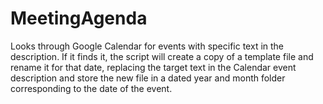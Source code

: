# MeetingAgenda
Looks through Google Calendar for events with specific text in the description. If it finds it, the script will create a copy of a template file and rename it for that date, replacing the target text in the Calendar event description and store the new file in a dated year and month folder corresponding to the date of the event.
